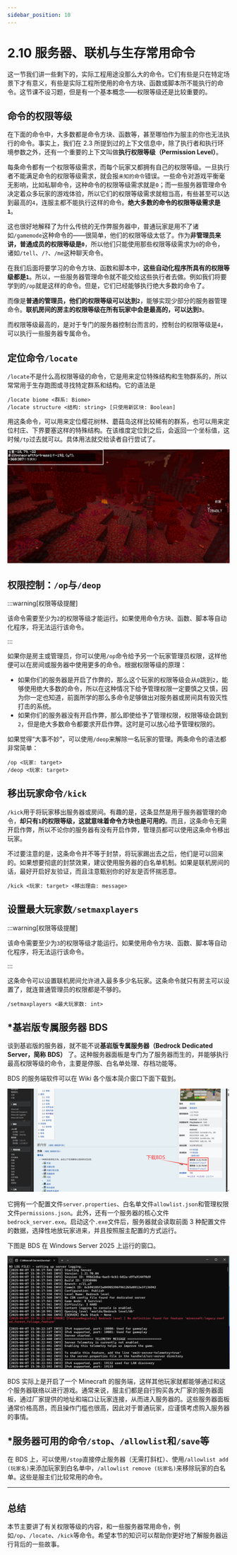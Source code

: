 ```yaml
---
sidebar_position: 10
---
```


# 2.10 服务器、联机与生存常用命令

这一节我们讲一些剩下的，实际工程用途没那么大的命令。它们有些是只在特定场景下才有意义，有些是实际工程所使用的命令方块、函数或脚本所不能执行的命令。这节课不设习题，但是有一个基本概念——权限等级还是比较重要的。

## 命令的权限等级

在下面的命令中，大多数都是命令方块、函数等，甚至哪怕作为服主的你也无法执行的命令。事实上，我们在 2.3 所提到过的上下文信息中，除了执行者和执行环境参数之外，还有一个重要的上下文叫做**执行权限等级（Permission Level）**。

每条命令都有一个权限等级需求，而每个玩家又都拥有自己的权限等级。一旦执行者不能满足命令的权限等级需求，就会报`未知的命令`错误。一些命令对游戏平衡毫无影响，比如私聊命令，这种命令的权限等级需求就是`0`；而一些服务器管理命令决定着众多玩家的游戏体验，所以它们的权限等级需求就相当高，有些甚至可以达到最高的`4`，连服主都不能执行这样的命令。**绝大多数的命令的权限等级需求是`1`**。

这也很好地解释了为什么传统的无作弊服务器中，普通玩家是用不了诸如`/gamemode`这种命令的——很简单，他们的权限等级太低了。作为**非管理员来讲，普通成员的权限等级是`0`**，所以他们只能使用那些权限等级需求为`0`的命令，诸如`/tell`、`/?`、`/me`这种聊天命令。

在我们后面将要学习的命令方块、函数和脚本中，**这些自动化程序所具有的权限等级都是`1`**。所以，一些服务器管理命令就不能交给这些执行者去做。例如我们将要学到的`/op`就是这样的命令。但是，它们已经能够执行绝大多数的命令了。

而像是**普通的管理员，他们的权限等级可以达到`2`**，能够实现少部分的服务器管理命令。**联机房间的房主的权限等级在所有玩家中会是最高的，可以达到`3`**。

而权限等级最高的，是对于专门的服务器控制台而言的，控制台的权限等级是`4`，可以执行一些服务器专属命令。

## 定位命令`/locate`

`/locate`不是什么高权限等级的命令，它是用来定位特殊结构和生物群系的，所以常常用于生存跑图或寻找特定群系和结构。它的语法是

```text title="/locate的语法" showLineNumbers
/locate biome <群系: Biome>
/locate structure <结构: string> [只使用新区块: Boolean]
```

用这条命令，可以用来定位樱花树林、蘑菇岛这样比较稀有的群系，也可以用来定位村庄、下界要塞这样的特殊结构。在该维度定位到之后，会返回一个坐标值，这时候`/tp`过去就可以。具体用法就交给读者自行尝试了。

![locate_1](./img/section10/locate_1.png)

## 权限控制：`/op`与`/deop`

:::warning[权限等级提醒]

该命令需要至少为`2`的权限等级才能运行。如果使用命令方块、函数、脚本等自动化程序，将无法运行该命令。

:::

如果你是房主或管理员，你可以使用`/op`命令给予另一个玩家管理员权限，这样他便可以在房间或服务器中使用更多的命令。根据权限等级的原理：

- 如果你们的服务器是开启了作弊的，那么这个玩家的权限等级会从`0`跳到`2`，能够使用绝大多数的命令，所以在这种情况下给予管理权限一定要慎之又慎，因为你一定也知道，前面所学的那么多命令足够做出对服务器或房间具有毁灭性打击的系统。
- 如果你们的服务器没有开启作弊，那么即使给予了管理权限，权限等级会跳到`2`，但是绝大多数命令都要求开启作弊。这时是可以放心给予管理权限的。

如果觉得“大事不妙”，可以使用`/deop`来解除一名玩家的管理。两条命令的语法都非常简单：

```text title="/op与/deop的语法" showLineNumbers
/op <玩家: target>
/deop <玩家: target>
```

## 移出玩家命令`/kick`

`/kick`用于将玩家移出服务器或房间。有趣的是，这条显然是用于服务器管理的命令，**却只有`1`的权限等级，这就意味着命令方块也是可用的**。而且，这条命令无需开启作弊，所以不论你的服务器有没有开启作弊，管理员都可以使用这条命令移出玩家。

不过要注意的是，这条命令并不等于封禁，将玩家踢出去之后，他们是可以回来的。如果想要彻底的封禁效果，建议使用服务器的白名单机制。如果是联机房间的话，最好开启好友验证，而且注意甄别你的好友是否怀揣恶意。

```text title="/kick的语法" showLineNumbers
/kick <玩家: target> <移出理由: message>
```

## 设置最大玩家数`/setmaxplayers`

:::warning[权限等级提醒]

该命令需要至少为`3`的权限等级才能运行。如果使用命令方块、函数、脚本等自动化程序，将无法运行该命令。

:::

这条命令可以设置联机房间允许进入最多多少名玩家。这条命令就只有房主可以设置了，就连普通管理员的权限都是不够的。

```text title="/setmaxplayers的语法" showLineNumbers
/setmaxplayers <最大玩家数: int>
```

## *基岩版专属服务器 BDS

谈到基岩版的服务器，就不能不说**基岩版专属服务器（Bedrock Dedicated Server，简称 BDS）** 了。这种服务器面板是专门为了服务器而生的，并能够执行最高权限等级的命令，主要是停服、白名单处理、存档功能等。

BDS 的服务端软件可以在 Wiki 各个版本简介窗口下面下载到。

![bds_1](./img/section10/bds_1.png)

它拥有一个配置文件`server.properties`、白名单文件`allowlist.json`和管理权限文件`permissions.json`。此外，还有一个服务器的核心文件`bedrock_server.exe`。启动这个`.exe`文件后，服务器就会读取前面 3 种配置文件的数据，选择性地放玩家进来，并且按照服主配置的方式运行。

下图是 BDS 在 Windows Server 2025 上运行的窗口。

![bds_2](./img/section10/bds_2.png)

BDS 实际上是开启了一个 Minecraft 的服务端，这样其他玩家就都能够通过和这个服务器联络以进行游戏。通常来说，服主们都是自行购买各大厂家的服务器面板，通过厂家提供的地址和端口让玩家连接，从而进入服务器的。这些服务器面板通常价格高昂，而且操作门槛也很高，因此对于普通玩家，应谨慎考虑购入服务器的事情。

## *服务器可用的命令`/stop`、`/allowlist`和`/save`等

在 BDS 上，可以使用`/stop`直接停止服务器（无需打斜杠）、使用`/allowlist add (玩家名)`来添加玩家到白名单中，`/allowlist remove (玩家名)`来移除玩家的白名单。这些是服主们比较常用的命令。

---

## 总结

本节主要讲了有关权限等级的内容，和一些服务器常用命令，例如`/op`、`/locate`、`/kick`等命令。希望本节的知识可以帮助你更好地了解服务器运行背后的一些故事。
